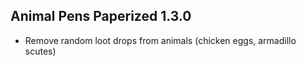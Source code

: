 ## Animal Pens Paperized 1.3.0

- Remove random loot drops from animals (chicken eggs, armadillo scutes)